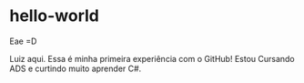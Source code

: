 # hello-world
Eae =D

Luiz aqui. Essa é minha primeira experiência com o GitHub!
Estou Cursando ADS e curtindo muito aprender C#.
